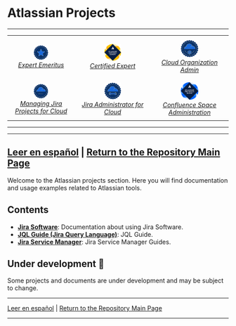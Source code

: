 # Atlassian Projects
---
<div style="text-align: center;">
  <table style="margin: auto; border-collapse: collapse;">
      <tr>
        <td style="padding: 10px; text-align: center;">
          <a href="https://cp.certmetrics.com/atlassian/en/public/badge/c?id=AT00235075&ccat=62&date=2024-2-8" target="_blank">
            <img src="./Container/62.png" alt="ACE-Emeritus" width="25%">
          </a>
          <br>
          <a href="https://cp.certmetrics.com/atlassian/en/public/badge/c?id=AT00235075&ccat=62&date=2024-2-8" target="_blank"><em>Expert Emeritus</em></a>
        </td>
        <td style="padding: 10px; text-align: center;">
          <a href="https://cp.certmetrics.com/atlassian/en/public/badge/r?id=262966&date=2024-1-30" target="_blank">
            <img src="./Container/bdg_ace.png" alt="ACE" width="25%">
          </a>
          <br>
          <a href="https://cp.certmetrics.com/atlassian/en/public/badge/r?id=262966&date=2024-1-30" target="_blank"><em>Certified Expert</em></a>
        </td>
        <td style="padding: 10px; text-align: center;">
          <a href="https://cp.certmetrics.com/atlassian/en/public/badge/c?id=557058:708d623c-a4cf-448f-900b-27999a96abda&ccat=52&date=2023-11-13" target="_blank">
            <img src="./Container/52.png" alt="Cloud-Organization-Admin" width="25%">
          </a>
          <br>
          <a href="https://cp.certmetrics.com/atlassian/en/public/badge/c?id=557058:708d623c-a4cf-448f-900b-27999a96abda&ccat=52&date=2023-11-13" target="_blank"><em>Cloud Organization Admin</em></a>
        </td>
      </tr>
      <tr>
        <td style="padding: 10px; text-align: center;">
          <a href="https://cp.certmetrics.com/atlassian/en/public/badge/c?id=557058:708d623c-a4cf-448f-900b-27999a96abda&ccat=30&date=2023-12-12" target="_blank">
            <img src="./Container/30.png" alt="MJP-For-Cloud" width="25%">
          </a>
          <br>
          <a href="https://cp.certmetrics.com/atlassian/en/public/badge/c?id=557058:708d623c-a4cf-448f-900b-27999a96abda&ccat=30&date=2023-12-12" target="_blank"><em>Managing Jira Projects for Cloud</em></a>
        </td>
        <td style="padding: 10px; text-align: center;">
          <a href="https://cp.certmetrics.com/atlassian/en/public/badge/c?id=557058:708d623c-a4cf-448f-900b-27999a96abda&ccat=26&date=2024-1-24" target="_blank">
            <img src="./Container/26.png" alt="Jira-Administrator-for-Cloud" width="25%">
          </a>
          <br>
          <a href="https://cp.certmetrics.com/atlassian/en/public/badge/c?id=557058:708d623c-a4cf-448f-900b-27999a96abda&ccat=26&date=2024-1-24" target="_blank"><em>Jira Administrator for Cloud</em></a>
        </td>
        <td style="padding: 10px; text-align: center;">
          <a href="https://cp.certmetrics.com/atlassian/en/public/badge/c?id=557058:708d623c-a4cf-448f-900b-27999a96abda&ccat=35&date=2024-1-30" target="_blank">
            <img src="./Container/bdg_apb-220.png" alt="Confluence-Space-Administration" width="25%">
          </a>
          <br>
          <a href="https://cp.certmetrics.com/atlassian/en/public/badge/c?id=557058:708d623c-a4cf-448f-900b-27999a96abda&ccat=35&date=2024-1-30" target="_blank"><em>Confluence Space Administration</em></a>
        </td>
      </tr>
    </table>
</div>

---

---
[Leer en español](README-es.md) | [Return to the Repository Main Page](../README.md)
---

Welcome to the Atlassian projects section. Here you will find documentation and usage examples related to Atlassian tools.

## Contents

- **[Jira Software](./Jira%20Software/)**: Documentation about using Jira Software.
- **[JQL Guide (Jira Query Language)](./Jira%20Software/JQL/guia_jql)**: JQL Guide.
- **[Jira Service Manager](./Jira%20Service%20Manager/)**: Jira Service Manager Guides.

## Under development 🚧

Some projects and documents are under development and may be subject to change.



---

[Leer en español](README-es.md) | [Return to the Repository Main Page](../README.md)

---